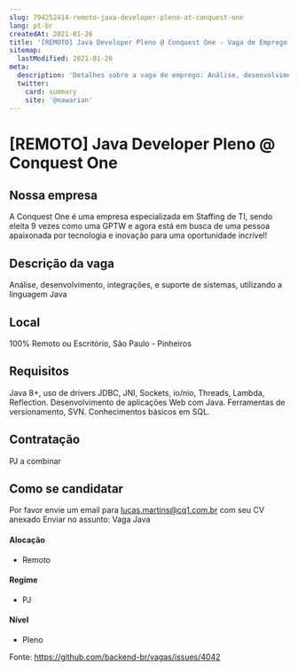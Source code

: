 ```yaml
---
slug: 794252414-remoto-java-developer-pleno-at-conquest-one
lang: pt-br
createdAt: 2021-01-26
title: '[REMOTO] Java Developer Pleno @ Conquest One - Vaga de Emprego'
sitemap:
  lastModified: 2021-01-26
meta:
  description: 'Detalhes sobre a vaga de emprego: Análise, desenvolvimento, integrações, e suporte de sistemas, utilizando a linguagem Java'
  twitter:
    card: summary
    site: '@nawarian'
---
```


# [REMOTO] Java Developer Pleno @ Conquest One

## Nossa empresa

A Conquest One é uma empresa especializada em Staffing de TI, sendo eleita 9 vezes como uma GPTW e agora está em busca de uma pessoa apaixonada por tecnologia e inovação para uma oportunidade incrível!

## Descrição da vaga

Análise, desenvolvimento, integrações, e suporte de sistemas, utilizando a linguagem Java

## Local

100% Remoto ou Escritório, São Paulo - Pinheiros

## Requisitos

Java 8+, uso de drivers JDBC, JNI, Sockets, io/nio, Threads, Lambda, Reflection. Desenvolvimento de aplicações Web com Java. Ferramentas de versionamento, SVN. Conhecimentos básicos em SQL.

## Contratação

PJ a combinar

## Como se candidatar

Por favor envie um email para lucas.martins@cq1.com.br com seu CV anexado
Enviar no assunto: Vaga Java

#### Alocação
- Remoto

#### Regime

- PJ

#### Nível

- Pleno




Fonte: https://github.com/backend-br/vagas/issues/4042